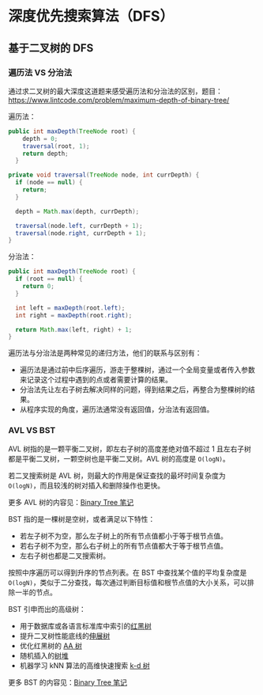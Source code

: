 # 深度优先搜索算法（DFS）

## 基于二叉树的 DFS

### 遍历法 VS 分治法

通过求二叉树的最大深度这道题来感受遍历法和分治法的区别，题目：https://www.lintcode.com/problem/maximum-depth-of-binary-tree/

遍历法：

``` java
public int maxDepth(TreeNode root) {
    depth = 0;
    traversal(root, 1);
    return depth;
  }

private void traversal(TreeNode node, int currDepth) {
  if (node == null) {
    return;
  }

  depth = Math.max(depth, currDepth);

  traversal(node.left, currDepth + 1);
  traversal(node.right, currDepth + 1);
}
```

分治法：

``` java
public int maxDepth(TreeNode root) {
  if (root == null) {
    return 0;
  }

  int left = maxDepth(root.left);
  int right = maxDepth(root.right);

  return Math.max(left, right) + 1;
}
```

遍历法与分治法是两种常见的递归方法，他们的联系与区别有：

- 遍历法是通过前中后序遍历，游走于整棵树，通过一个全局变量或者传入参数来记录这个过程中遇到的点或者需要计算的结果。
- 分治法先让左右子树去解决同样的问题，得到结果之后，再整合为整棵树的结果。
- 从程序实现的角度，遍历法通常没有返回值，分治法有返回值。

### AVL VS BST

AVL 树指的是一颗平衡二叉树，即左右子树的高度差绝对值不超过 1 且左右子树都是平衡二叉树，一颗空树也是平衡二叉树。AVL 树的高度是 `O(logN)`。

若二叉搜索树是 AVL 树，则最大的作用是保证查找的最坏时间复杂度为 `O(logN)`，而且较浅的树对插入和删除操作也更快。

更多 AVL 树的内容见：[Binary Tree 笔记](./binarytree/binarytree-1.md)

BST 指的是一棵树是空树，或者满足以下特性：

- 若左子树不为空，那么左子树上的所有节点值都小于等于根节点值。
- 若右子树不为空，那么右子树上的所有节点值都大于等于根节点值。
- 左右子树也都是二叉搜索树。

按照中序遍历可以得到升序的节点列表。在 BST 中查找某个值的平均复杂度是 `O(logN)`，类似于二分查找，每次通过判断目标值和根节点值的大小关系，可以排除一半的节点。

BST 引申而出的高级树：

- 用于数据库或各语言标准库中索引的[红黑树](https://zh.wikipedia.org/wiki/%E7%BA%A2%E9%BB%91%E6%A0%91)
- 提升二叉树性能底线的[伸展树](https://zh.wikipedia.org/wiki/%E4%BC%B8%E5%B1%95%E6%A0%91)
- 优化红黑树的 [AA 树](https://zh.wikipedia.org/wiki/AA%E6%A0%91)
- 随机插入的[树堆](https://zh.wikipedia.org/wiki/%E6%A0%91%E5%A0%86)
- 机器学习 kNN 算法的高维快速搜索 [k-d 树](https://zh.wikipedia.org/wiki/K-d%E6%A0%91)

更多 BST 的内容见：[Binary Tree 笔记](./binarytree/binarytree-1.md)